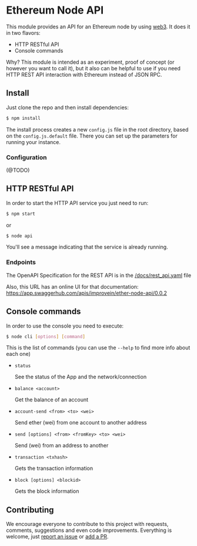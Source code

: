 Ethereum Node API
=================

This module provides an API for an Ethereum node by using [web3](https://github.com/ethereum/web3.js/). It does it in two flavors:
* HTTP RESTful API
* Console commands

Why?
This module is intended as an experiment, proof of concept (or however you want to call it), but it also can be helpful to use if you need HTTP REST API interaction with Ethereum instead of JSON RPC.

Install
-------
Just clone the repo and then install dependencies:
```bash
$ npm install
```

The install process creates a new `config.js` file in the root directory, based on the `config.js.default` file. There you can set up the parameters for running your instance.

### Configuration
(@TODO)

HTTP RESTful API
----------------
In order to start the HTTP API service you just need to run:
```bash
$ npm start
```
or
```bash
$ node api
```
You'll see a message indicating that the service is already running.

### Endpoints

The OpenAPI Specification for the REST API is in the [/docs/rest_api.yaml](/docs/rest_api.yaml) file

Also, this URL has an online UI for that documentation: https://app.swaggerhub.com/apis/improvein/ether-node-api/0.0.2

Console commands
----------------
In order to use the console you need to execute:
```bash
$ node cli [options] [command]
```

This is the list of commands (you can use the `--help` to find more info about each one)

* `status`

  See the status of the App and the network/connection
  
* `balance <account>`

  Get the balance of an account 

* `account-send <from> <to> <wei>`

  Send ether (wei) from one account to another address

* `send [options] <from> <fromKey> <to> <wei>`

  Send (wei) from an address to another

* `transaction <txhash>`

  Gets the transaction information

* `block [options] <blockid>`

  Gets the block information

Contributing
----------------
We encourage everyone to contribute to this project with requests, comments, suggestions and even code improvements.
Everything is welcome, just [report an issue](https://github.com/improvein/ether-node-api/issues) or [add a PR](https://github.com/improvein/ether-node-api/pulls).
